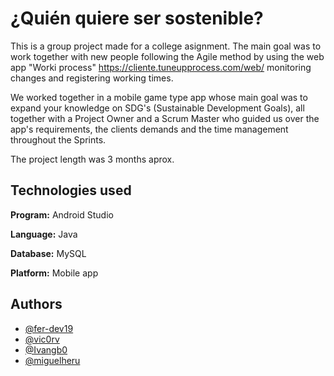 # ¿Quién quiere ser sostenible?

This is a group project made for a college asignment. The main goal was to work together with new people following the Agile method by using the web app "Worki process" https://cliente.tuneupprocess.com/web/ monitoring changes and registering working times.

We worked together in a mobile game type app whose main goal was to expand your knowledge on SDG's (Sustainable Development Goals), all together with a Project Owner and a Scrum Master who guided us over the app's requirements, the clients demands and the time management throughout the Sprints.

The project length was 3 months aprox.
## Technologies used

**Program:** Android Studio

**Language:** Java

**Database:** MySQL

**Platform:** Mobile app


## Authors

- [@fer-dev19](https://www.github.com/fer-dev19)
- [@vic0rv](https://www.github.com/vic0rv)
- [@Ivangb0](https://www.github.com/Ivangb0)
- [@miguelheru](https://www.github.com/miguelheru)

